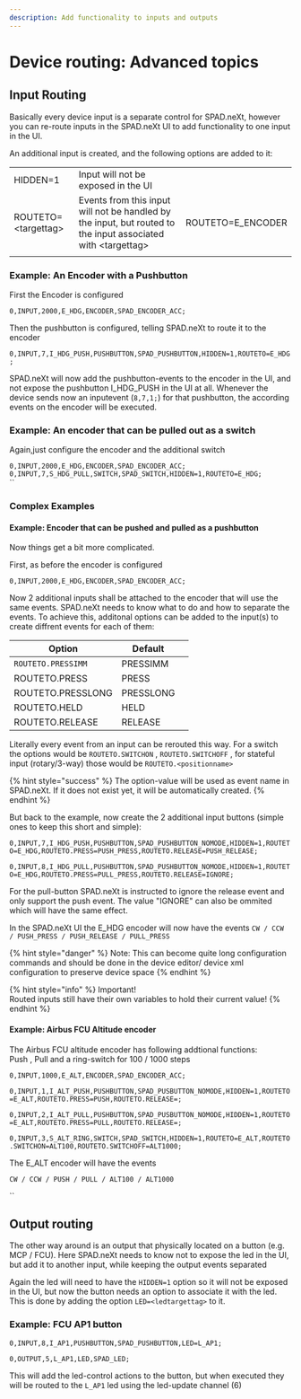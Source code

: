 ```yaml
---
description: Add functionality to inputs and outputs
---
```


# Device routing: Advanced topics

## Input Routing

Basically every device input is a separate control for SPAD.neXt, however you can re-route inputs in the SPAD.neXt UI to add functionality to one input in the UI.

An additional input is created, and the following options are added to it:

|                      |                                                                                                               |                    |
| -------------------- | ------------------------------------------------------------------------------------------------------------- | ------------------ |
| HIDDEN=1             | Input will not be exposed in the UI                                                                           |                    |
| ROUTETO=\<targettag> | Events from this input will not be handled by the input, but routed to the input associated with \<targettag> | ROUTETO=E\_ENCODER |
|                      |                                                                                                               |                    |

### Example: An Encoder with a Pushbutton

First the Encoder is configured

`0,INPUT,2000,E_HDG,ENCODER,SPAD_ENCODER_ACC;`

Then the pushbutton is configured, telling SPAD.neXt to route it to the encoder

`0,INPUT,7,I_HDG_PUSH,PUSHBUTTON,SPAD_PUSHBUTTON,HIDDEN=1,ROUTETO=E_HDG;`

SPAD.neXt will now add the pushbutton-events to the encoder in the UI, and not expose the pushbutton I\_HDG\_PUSH in the UI at all. Whenever the device sends now an inputevent (`8,7,1;`) for that pushbutton, the according events on the encoder will be executed.

### Example: An encoder that can be pulled out as a switch

Again,just configure the encoder and the additional switch

`0,INPUT,2000,E_HDG,ENCODER,SPAD_ENCODER_ACC;`\
`0,INPUT,7,S_HDG_PULL,SWITCH,SPAD_SWITCH,HIDDEN=1,ROUTETO=E_HDG;`\
``

### Complex Examples

#### Example: Encoder that can be pushed and pulled as a pushbutton&#x20;

Now things get a bit more complicated.

First, as before the encoder is configured

`0,INPUT,2000,E_HDG,ENCODER,SPAD_ENCODER_ACC;`

Now 2 additional inputs shall be attached to the encoder that will use the same events. SPAD.neXt needs to know what to do and how to separate the events. To achieve this, additonal options can be added to the input(s) to create diffrent events for each of them:

| Option             | Default   |   |
| ------------------ | --------- | - |
| `ROUTETO.PRESSIMM` | PRESSIMM  |   |
| ROUTETO.PRESS      | PRESS     |   |
| ROUTETO.PRESSLONG  | PRESSLONG |   |
| ROUTETO.HELD       | HELD      |   |
| ROUTETO.RELEASE    | RELEASE   |   |

Literally every event from an input can be rerouted this way. For a switch the options would be `ROUTETO.SWITCHON` , `ROUTETO.SWITCHOFF` , for stateful input (rotary/3-way) those would be `ROUTETO.<positionname>`

{% hint style="success" %}
The option-value will be used as event name in SPAD.neXt. If it does not exist yet, it will be automatically created.
{% endhint %}

But back to the example, now create the 2 additional input buttons  (simple ones to keep this short and simple):

`0,INPUT,7,I_HDG_PUSH,PUSHBUTTON,SPAD_PUSHBUTTON_NOMODE,HIDDEN=1,ROUTETO=E_HDG,ROUTETO.PRESS=PUSH_PRESS,ROUTETO.RELEASE=PUSH_RELEASE;`

`0,INPUT,8,I_HDG_PULL,PUSHBUTTON,SPAD_PUSHBUTTON_NOMODE,HIDDEN=1,ROUTETO=E_HDG,ROUTETO.PRESS=PULL_PRESS,ROUTETO.RELEASE=IGNORE;`

For the pull-button SPAD.neXt is instructed to ignore the release event and only support the push event. The value "IGNORE" can also be ommited which will have the same effect.

In the SPAD.neXt UI the E\_HDG encoder will now have the events `CW / CCW / PUSH_PRESS / PUSH_RELEASE / PULL_PRESS`

{% hint style="danger" %}
Note: This can become quite long configuration commands and should be done in the device editor/ device xml configuration to preserve device space
{% endhint %}

{% hint style="info" %}
Important!\
Routed inputs still have their own variables to hold their current value!
{% endhint %}

#### Example: Airbus FCU Altitude encoder

The Airbus FCU altitude encoder has following addtional functions:\
Push , Pull and a ring-switch for 100 / 1000 steps

`0,INPUT,1000,E_ALT,ENCODER,SPAD_ENCODER_ACC;`

`0,INPUT,1,I_ALT_PUSH,PUSHBUTTON,SPAD_PUSBUTTON_NOMODE,HIDDEN=1,ROUTETO=E_ALT,ROUTETO.PRESS=PUSH,ROUTETO.RELEASE=;`

`0,INPUT,2,I_ALT_PULL,PUSHBUTTON,SPAD_PUSBUTTON_NOMODE,HIDDEN=1,ROUTETO=E_ALT,ROUTETO.PRESS=PULL,ROUTETO.RELEASE=;`

`0,INPUT,3,S_ALT_RING,SWITCH,SPAD_SWITCH,HIDDEN=1,ROUTETO=E_ALT,ROUTETO.SWITCHON=ALT100,ROUTETO.SWITCHOFF=ALT1000;`

The E\_ALT encoder will have the events

`CW / CCW / PUSH / PULL / ALT100 / ALT1000`

``

## Output routing

The other way around is an output that physically located on a button (e.g. MCP / FCU). Here SPAD.neXt needs to know not to expose the led in the UI, but add it to another input, while keeping the output events separated

Again the led will need to have the `HIDDEN=1` option so it will not be exposed in the UI, but now the button needs an option to associate it with the led. This is done by adding the option `LED=<ledtargettag>` to it.

### Example: FCU AP1 button

`0,INPUT,8,I_AP1,PUSHBUTTON,SPAD_PUSHBUTTON,LED=L_AP1;`

`0,OUTPUT,5,L_AP1,LED,SPAD_LED;`

This will add the led-control actions to the button, but when executed they will be routed to the `L_AP1` led using the led-update channel (6)

